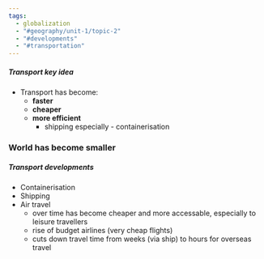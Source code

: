 ```yaml
---
tags:
  - globalization
  - "#geography/unit-1/topic-2"
  - "#developments"
  - "#transportation"
---
```


##### Transport key idea
- Transport has become:
	- **faster**
	- **cheaper**
	- **more efficient**
		- shipping especially - containerisation
### World has become smaller


##### Transport developments
- Containerisation
- Shipping
- Air travel
	- over time has become cheaper and more accessable, especially to leisure travellers 
	- rise of budget airlines (very cheap flights)
	- cuts down travel time from weeks (via ship) to hours for overseas travel